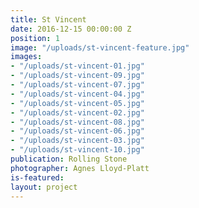 ```yaml
---
title: St Vincent
date: 2016-12-15 00:00:00 Z
position: 1
image: "/uploads/st-vincent-feature.jpg"
images:
- "/uploads/st-vincent-01.jpg"
- "/uploads/st-vincent-09.jpg"
- "/uploads/st-vincent-07.jpg"
- "/uploads/st-vincent-04.jpg"
- "/uploads/st-vincent-05.jpg"
- "/uploads/st-vincent-02.jpg"
- "/uploads/st-vincent-08.jpg"
- "/uploads/st-vincent-06.jpg"
- "/uploads/st-vincent-03.jpg"
- "/uploads/st-vincent-10.jpg"
publication: Rolling Stone
photographer: Agnes Lloyd-Platt
is-featured: 
layout: project
---
```


